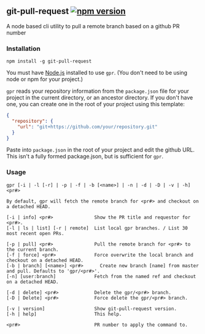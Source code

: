 ## git-pull-request [![npm version](https://badge.fury.io/js/git-pull-request.svg)](https://badge.fury.io/js/git-pull-request)

A node based cli utility to pull a remote branch based on a github PR number

### Installation

`npm install -g git-pull-request`

You must have [Node.js](https://nodejs.org) installed to use `gpr`. (You don't need to be using node or npm for your project.)

`gpr` reads your repository information from the `package.json` file for your project in the current directory,
or an ancestor directory. If you don't have one, you can create one in the root of your project using this template:

```json
{ 
  "repository": { 
    "url": "git+https://github.com/your/repository.git"
  }
}
```
Paste into `package.json` in the root of your project and edit the github URL.
This isn't a fully formed package.json, but is sufficient for `gpr`.

### Usage

```
gpr [-i | -l [-r] | -p | -f | -b [<name>] | -n | -d | -D | -v | -h] <pr#>

By default, gpr will fetch the remote branch for <pr#> and checkout on a detached HEAD.

[-i | info] <pr#>               Show the PR title and requestor for <pr#>.
[-l | ls | list] [-r | remote]  List local gpr branches. / List 30 most recent open PRs.

[-p | pull] <pr#>               Pull the remote branch for <pr#> to the current branch.
[-f | force] <pr#>              Force overwrite the local branch and checkout on a detached HEAD.
[-b | branch] [<name>] <pr#>      Create new branch [name] from master and pull. Defaults to 'gpr/<pr#>'.
[-n] [user:branch]              Fetch from the named ref and checkout on a detached HEAD.

[-d | delete] <pr#>             Delete the gpr/<pr#> branch.
[-D | Delete] <pr#>             Force delete the gpr/<pr#> branch.

[-v | version]                  Show git-pull-request version.
[-h | help]                     This help.

<pr#>                           PR number to apply the command to. 
 ```
